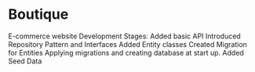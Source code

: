 # Boutique
E-commerce website
Development Stages:
Added basic API
Introduced Repository Pattern and Interfaces
Added Entity classes
Created Migration for Entities
Applying migrations and creating database at start up.
Added Seed Data


